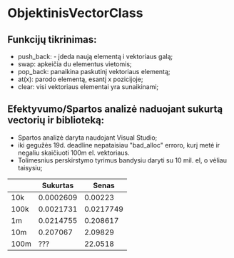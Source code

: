 # ObjektinisVectorClass


## Funkcijų tikrinimas:

- push_back: - įdeda naują elementą i vektoriaus galą;
- swap: apkeičia du elementus vietomis;
- pop_back: panaikina paskutinį vektoriaus elementą;
- at(x): parodo elementą, esantį x pozicijoje;
- clear: visi vektoriaus elementai yra sunaikinami;


## Efektyvumo/Spartos analizė naduojant sukurtą vectorių ir biblioteką:

- Spartos analizė daryta naudojant Visual Studio;
- iki gegužės 19d. deadline nepataisiau "bad_alloc" erroro, kurį metė ir negaliu skaičiuoti 100m el. vektoriaus.
- Tolimesnius perskirstymo tyrimus bandysiu daryti su 10 mil. el, o vėliau taisysiu;

|        |  Sukurtas |   Senas   |
| ------ | --------- | -------   |
| 10k    | 0.0002609 | 0.00223   |
| 100k   | 0.0021731 | 0.0217749 |
| 1m     | 0.0214755 | 0.208617  |
| 10m    | 0.207067  | 2.09829   |
| 100m   |   ???     | 22.0518   | 
